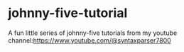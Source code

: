 # johnny-five-tutorial
A fun little series of johnny-five tutorials from my youtube channel:https://www.youtube.com/@syntaxparser7800
